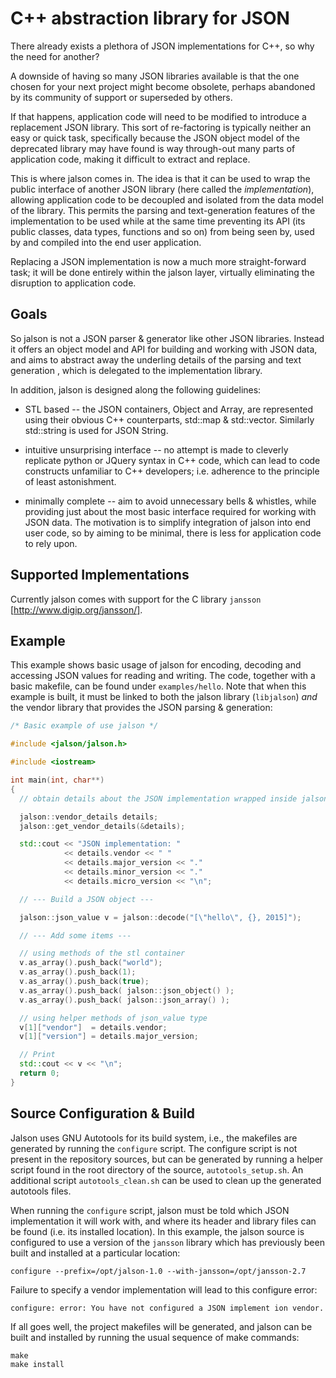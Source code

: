 C++ abstraction library for JSON
================================

There already exists a plethora of JSON implementations for C++, so why the need
for another?

A downside of having so many JSON libraries available is that the one chosen for
your next project might become obsolete, perhaps abandoned by its community of
support or superseded by others.

If that happens, application code will need to be modified to introduce a
replacement JSON library. This sort of re-factoring is typically neither an easy
or quick task, specifically because the JSON object model of the deprecated
library may have found is way through-out many parts of application code, making
it difficult to extract and replace.

This is where jalson comes in.  The idea is that it can be used to wrap the
public interface of another JSON library (here called the *implementation*),
allowing application code to be decoupled and isolated from the data model of
the library.  This permits the parsing and text-generation features of the
implementation to be used while at the same time preventing its API (its public
classes, data types, functions and so on) from being seen by, used by and
compiled into the end user application.

Replacing a JSON implementation is now a much more straight-forward task; it
will be done entirely within the jalson layer, virtually eliminating the
disruption to application code.

Goals
-----

So jalson is not a JSON parser & generator like other JSON libraries.  Instead
it offers an object model and API for building and working with JSON data, and
aims to abstract away the underling details of the parsing and text generation ,
which is delegated to the implementation library.

In addition, jalson is designed along the following guidelines:

* STL based -- the JSON containers, Object and Array, are represented using
  their obvious C++ counterparts, std::map & std::vector. Similarly std::string
  is used for JSON String.

* intuitive unsurprising interface -- no attempt is made to cleverly replicate
  python or JQuery syntax in C++ code, which can lead to code constructs
  unfamiliar to C++ developers; i.e. adherence to the principle of least
  astonishment.

* minimally complete -- aim to avoid unnecessary bells & whistles, while
  providing just about the most basic interface required for working with JSON
  data.  The motivation is to simplify integration of jalson into end user code,
  so by aiming to be minimal, there is less for application code to rely upon.

Supported Implementations
-------------------------

Currently jalson comes with support for the C library `jansson` [http://www.digip.org/jansson/].

Example
-------

This example shows basic usage of jalson for encoding, decoding and accessing
JSON values for reading and writing. The code, together with a basic makefile,
can be found under `examples/hello`. Note that when this example is built, it
must be linked to both the jalson library (`libjalson`) *and* the vendor library
that provides the JSON parsing & generation:

```C++
/* Basic example of use jalson */

#include <jalson/jalson.h>

#include <iostream>

int main(int, char**)
{
  // obtain details about the JSON implementation wrapped inside jalson

  jalson::vendor_details details;
  jalson::get_vendor_details(&details);

  std::cout << "JSON implementation: "
            << details.vendor << " "
            << details.major_version << "."
            << details.minor_version << "."
            << details.micro_version << "\n";

  // --- Build a JSON object ---

  jalson::json_value v = jalson::decode("[\"hello\", {}, 2015]");

  // --- Add some items ---

  // using methods of the stl container
  v.as_array().push_back("world");
  v.as_array().push_back(1);
  v.as_array().push_back(true);
  v.as_array().push_back( jalson::json_object() );
  v.as_array().push_back( jalson::json_array() );

  // using helper methods of json_value type
  v[1]["vendor"]  = details.vendor;
  v[1]["version"] = details.major_version;

  // Print
  std::cout << v << "\n";
  return 0;
}
```


Source Configuration & Build
----------------------------

Jalson uses GNU Autotools for its build system, i.e., the makefiles are
generated by running the `configure` script.  The configure script is not
present in the repository sources, but can be generated by running a helper
script found in the root directory of the source, `autotools_setup.sh`.  An
additional script `autotools_clean.sh` can be used to clean up the generated
autotools files.

When running the `configure` script, jalson must be told which JSON
implementation it will work with, and where its header and library files can be
found (i.e. its installed location).  In this example, the jalson source is
configured to use a version of the `jansson` library which has previously been
built and installed at a particular location:

    configure --prefix=/opt/jalson-1.0 --with-jansson=/opt/jansson-2.7

Failure to specify a vendor implementation will lead to this configure error:

    configure: error: You have not configured a JSON implement ion vendor.

If all goes well, the project makefiles will be generated, and jalson can be
built and installed by running the usual sequence of make commands:

    make
    make install
